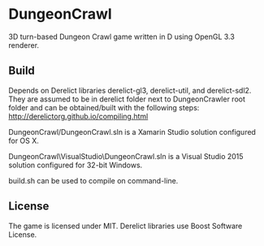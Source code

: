 # DungeonCrawl
3D turn-based Dungeon Crawl game written in D using OpenGL 3.3 renderer.

## Build
Depends on Derelict libraries derelict-gl3, derelict-util, and derelict-sdl2.
They are assumed to be in derelict folder next to DungeonCrawler root folder and can be obtained/built
with the following steps: http://derelictorg.github.io/compiling.html

DungeonCrawl/DungeonCrawl.sln is a Xamarin Studio solution configured for OS X.

DungeonCrawl\VisualStudio\DungeonCrawl.sln is a Visual Studio 2015 solution configured for 32-bit Windows.

build.sh can be used to compile on command-line.

## License
The game is licensed under MIT.
Derelict libraries use Boost Software License.
